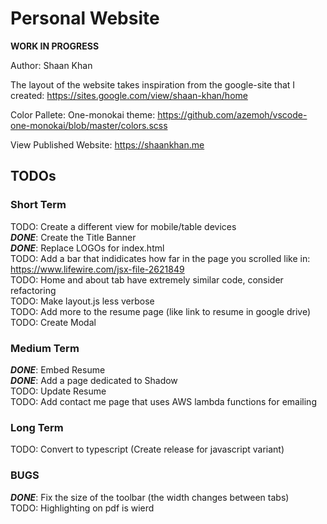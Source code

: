 # Personal Website

**WORK IN PROGRESS**

Author: Shaan Khan

The layout of the website takes inspiration from the google-site that I created:
https://sites.google.com/view/shaan-khan/home

Color Pallete: One-monokai theme:
https://github.com/azemoh/vscode-one-monokai/blob/master/colors.scss

View Published Website: https://shaankhan.me

## TODOs
### Short Term 
TODO: Create a different view for mobile/table devices   
**_DONE_**: Create the Title Banner  
**_DONE_**: Replace LOGOs for index.html  
TODO: Add a bar that indidicates how far in the page you scrolled like in: https://www.lifewire.com/jsx-file-2621849  
TODO: Home and about tab have extremely similar code, consider refactoring  
TODO: Make layout.js less verbose   
TODO: Add more to the resume page (like link to resume in google drive)  
TODO: Create Modal

### Medium Term 
**_DONE_**: Embed Resume  
**_DONE_**: Add a page dedicated to Shadow   
TODO: Update Resume  
TODO: Add contact me page that uses AWS lambda functions for emailing  

### Long Term
TODO: Convert to typescript (Create release for javascript variant)


### BUGS 
**_DONE_**: Fix the size of the toolbar (the width changes between tabs)  
TODO: Highlighting on pdf is wierd  